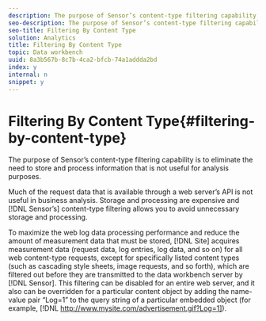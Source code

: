 ```yaml
---
description: The purpose of Sensor’s content-type filtering capability is to eliminate the need to store and process information that is not useful for analysis purposes.
seo-description: The purpose of Sensor’s content-type filtering capability is to eliminate the need to store and process information that is not useful for analysis purposes.
seo-title: Filtering By Content Type
solution: Analytics
title: Filtering By Content Type
topic: Data workbench
uuid: 8a3b567b-8c7b-4ca2-bfcb-74a1addda2bd
index: y
internal: n
snippet: y
---
```


# Filtering By Content Type{#filtering-by-content-type}

The purpose of Sensor’s content-type filtering capability is to eliminate the need to store and process information that is not useful for analysis purposes.

Much of the request data that is available through a web server’s API is not useful in business analysis. Storage and processing are expensive and [!DNL Sensor’s] content-type filtering allows you to avoid unnecessary storage and processing.

To maximize the web log data processing performance and reduce the amount of measurement data that must be stored, [!DNL Site] acquires measurement data (request data, log entries, log data, and so on) for all web content-type requests, except for specifically listed content types (such as cascading style sheets, image requests, and so forth), which are filtered out before they are transmitted to the data workbench server by [!DNL Sensor]. This filtering can be disabled for an entire web server, and it also can be overridden for a particular content object by adding the name-value pair “Log=1” to the query string of a particular embedded object (for example, [!DNL http://www.mysite.com/advertisement.gif?Log=1]). 
